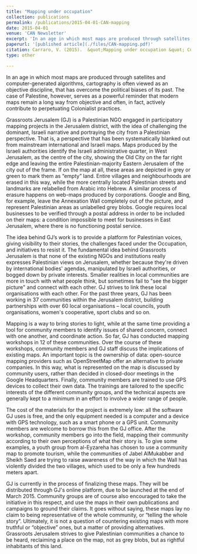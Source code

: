 ```yaml
---
title: "Mapping under occupation"
collection: publications
permalink: /publications/2015-04-01-CAN-mapping
date: 2015-04-01
venue: 'CAN Newsletter'
excerpt: 'In an age in which most maps are produced through satellites and computer-generated algorithms,cartography is often viewed as an objective discipline, that has overcome the political biases of its past. The case of Palestine, however, serves as a powerful reminder that modern maps remain a long way from objective and often, in fact, actively contribute to perpetuating colonialist practices....'
paperurl: '[published article](./files/CAN-mapping.pdf)'
citation: Carraro, V. (2015).  &quot;Mapping under occupation &quot; Community Architect Newsletter (April)
type: other

---
```


In an age in which most maps are produced through satellites and computer-generated algorithms, cartography is often viewed as an objective discipline, that has overcome the political biases of its past. The case of Palestine, however, serves as a powerful reminder that modern maps remain a long way from objective and often, in fact, actively contribute to perpetuating Colonialist practices.

Grassroots Jerusalem (GJ) is a Palestinian NGO engaged in participatory mapping projects in the Jerusalem district, with the idea of challenging the dominant, Israeli narrative and portraying the city from a Palestinian perspective. That is, a perspective that has been systematically blanked out from mainstream international and Israeli maps.
Maps produced by the Israeli authorities identify the Israeli administrative quarter, in West Jerusalem, as the centre of the city, showing the Old City on the far right edge and leaving the entire Palestinian-majority Eastern Jerusalem of the city out of the frame. If on the map at all, these areas are depicted in grey or green to mark them as “empty” land. Entire villages and neighbourhoods are erased in this way, while the more centrally located Palestinian streets and landmarks are relabelled from Arabic into Hebrew.
A similar process of erasure happens on web-maps produced by corporations. Google and Bing, for example, leave the Annexation Wall completely out of the picture, and represent Palestinian areas as unlabelled grey blobs. Google requires local businesses to be verified through a postal address in order to be included on their maps: a condition impossible to meet for businesses in East Jerusalem, where there is no functioning postal service.

The idea behind GJ’s work is to provide a platform for Palestinian voices, giving visibility to their stories, the challenges faced under the Occupation, and initiatives to resist it. The fundamental idea behind Grassroots Jerusalem is that none of the existing NGOs and institutions really expresses Palestinian views on Jerusalem, whether because they're driven by international bodies' agendas, manipulated by Israeli authorities, or bogged down by private interests. Smaller realities in local communities are more in touch with what people think, but sometimes fail to "see the bigger picture" and connect with each other. GJ strives to link these local organisations with each other. For the past three years, GJ has been working in 37 communities within the Jerusalem district, building partnerships with over 60 local organisations – local councils, youth organisations, women's cooperative, sport clubs and so on.

Mapping is a way to bring stories to light, while at the same time providing a tool for community members to identify issues of shared concern, connect with one another, and coordinate action. So far, GJ has conducted mapping workshops in 12 of these communities. Over the course of these workshops, community members and GJ staff discuss the implications of existing maps. An important topic is the ownership of data: open-source mapping providers such as OpenStreetMap offer an alternative to private companies. In this way, what is represented on the map is discussed by community users, rather than decided in closed-door meetings in the Google Headquarters. Finally, community members are trained to use GPS devices to collect their own data. The trainings are tailored to the specific interests of the different community groups, and the technical aspects are generally kept to a minimum in an effort to involve a wider range of people.

The cost of the materials for the project is extremely low: all the software GJ uses is free, and the only equipment needed is a computer and a device with GPS technology, such as a smart phone or a GPS unit. Community members are welcome to borrow this from the GJ office. After the workshop, community members go into the field, mapping their community according to their own perceptions of what their story is. To give some examples, a youth group from al-Eyzareha has chosen to use a community map to promote tourism, while the communities of Jabel AlMukabber and Sheikh Saed are trying to raise awareness of the way in which the Wall has violently divided the two villages, which used to be only a few hundreds meters apart.

GJ is currently in the process of finalizing these maps. They will be distributed through GJ's online platform, due to be launched at the end of March 2015. Community groups are of course also encouraged to take the initiative in this respect, and use the maps in their own publications and campaigns to ground their claims. 
It goes without saying, these maps lay no claim to being representative of the whole community, or “telling the whole story”. Ultimately, it is not a question of countering existing maps with more truthful or “objective” ones, but a matter of providing alternatives. Grassroots Jerusalem strives to give Palestinian communities a chance to be heard, reclaiming a place on the map, not as grey blobs, but as rightful inhabitants of this land.
